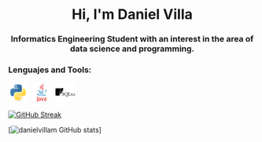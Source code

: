 <div id="header" align="center">
  <h1 align=center">Hi, I'm Daniel Villa</h1>
  <h3 align=center">Informatics Engineering Student with an interest in the area of data science and programming.
  </h3>
 
  <div align="left">
    <h3>Lenguajes and Tools:</h3>
    <div>
      <img src="https://github.com/devicons/devicon/blob/master/icons/python/python-original.svg" title="Python" alt="Python" width="40" height="40"/>&nbsp;
      <img src="https://github.com/devicons/devicon/blob/master/icons/java/java-original-wordmark.svg" title="Java" alt="Java" width="40" height="40"/>&nbsp;
      <img src="https://github.com/devicons/devicon/blob/master/icons/sqlite/sqlite-plain-wordmark.svg" title="Java" alt="Java" width="40" height="40"/>&nbsp;
      

[![GitHub Streak](http://github-readme-streak-stats.herokuapp.com?user=danielvillam&theme=dark&hide_border=true)](https://git.io/streak-stats)
      
[![danielvillam GitHub stats](https://github-readme-stats.vercel.app/api?username=danielvillam&show_icons=true&theme=radical)]
